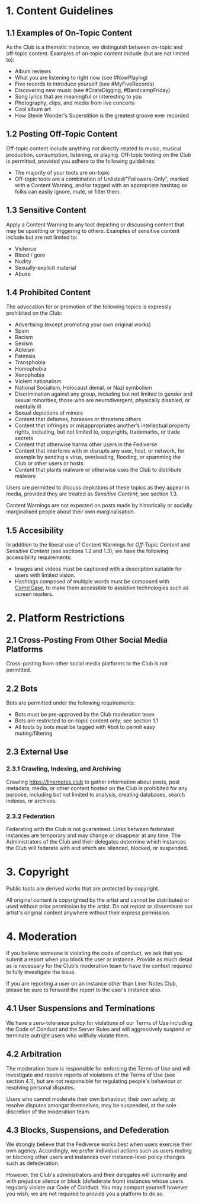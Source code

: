 # 1. Content Guidelines

## 1.1 Examples of On-Topic Content

As the Club is a thematic instance, we distinguish between on-topic and off-topic content. Examples of on-topic content include (but are not limited to):

- Album reviews
- What you are listening to right now (see #NowPlaying)
- Five records to introduce yourself (see #MyFiveRecords)
- Discovering new music (see #CrateDigging, #BandcampFriday)
- Song lyrics that are meaningful or interesting to you
- Photography, clips, and media from live concerts
- Cool album art
- How Stevie Wonder's Superstition is the greatest groove ever recorded

## 1.2 Posting Off-Topic Content

Off-topic content include anything not directly related to music, musical production, consumption, listening, or playing. Off-topic tooting on the Club is permitted, provided you adhere to the following guidelines:

- The majority of your toots are on-topic
- Off-topic toots are a combination of Unlisted/"Followers-Only", marked with a Content Warning, and/or tagged with an appropriate hashtag so folks can easily ignore, mute, or filter them.

## 1.3 Sensitive Content

Apply a Content Warning to any toot depicting or discussing content that may be upsetting or triggering to others. Examples of sensitive content include but are not limited to:

- Violence
- Blood / gore
- Nudity 
- Sexually-explicit material
- Abuse

## 1.4 Prohibited Content

The advocation for or promotion of the following topics is expressly prohibited on the Club:

- Advertising (except promoting your own original works)
- Spam
- Racism 
- Sexism
- Ableism
- Fatmisia
- Transphobia
- Homophobia
- Xenophobia
- Violent nationalism
- National Socialism, Holocaust denial, or Nazi symbolism
- Discrimination against any group, including but not limited to gender and sexual minorities, those who are neurodivergent, physically disabled, or mentally ill
- Sexual depictions of minors
- Content that defames, harasses or threatens others
- Content that infringes or misappropriates another’s intellectual property rights, including, but not limited to, copyrights, trademarks, or trade secrets
- Content that otherwise harms other users in the Fediverse
- Content that interferes with or disrupts any user, host, or network, for example by sending a virus, overloading, flooding, or spamming the Club or other users or hosts 
- Content that plants malware or otherwise uses the Club to distribute malware

Users are permitted to discuss depictions of these topics as they appear in media, provided they are treated as *Sensitive Content*; see section 1.3.

Content Warnings are not expected on posts made by historically or socially marginalised people about their own marginalisation.


## 1.5 Accesibility

In addition to the liberal use of Content Warnings for *Off-Topic Content* and  *Sensitive Content* (see sections 1.2 and 1.3), we have the following accessibility requirements:

- Images and videos must be captioned with a description suitable for users with limited vision.
- Hashtags composed of multiple words must be composed with [CamelCase](https://en.wikipedia.org/wiki/Camel_case), to make them accessible to assistive technologies such as screen readers.


# 2. Platform Restrictions

## 2.1 Cross-Posting From Other Social Media Platforms

Cross-posting from other social media platforms to the Club is not permitted.

## 2.2 Bots

Bots are permitted under the following requirements:

- Bots must be pre-approved by the Club moderation team
- Bots are restricted to on-topic content only; see section 1.1
- All toots by bots must be tagged with #bot to permit easy muting/filtering

## 2.3 External Use

### 2.3.1 Crawling, Indexing, and Archiving

Crawling https://linernotes.club to gather information about posts, post metadata, media, or other content hosted on the Club is prohibited for any purpose, including but not limited to analysis, creating databases, search indexes, or archives.

### 2.3.2 Federation

Federating with the Club is not guaranteed. Links between federated instances are temporary and may change or disappear at any time. The Administrators of the Club and their delegates determine which instances the Club will federate with and which are silenced, blocked, or suspended.

# 3. Copyright

Public toots are derived works that are protected by copyright.

All original content is copyrighted by the artist and cannot be distributed or used without prior permission by the artist. Do not repost or disseminate our artist's original content anywhere without their express permission.

# 4. Moderation

If you believe someone is violating the code of conduct, we ask that you submit a report when you block the user or instance. Provide as much detail as is necessary for the Club's moderation team to have the context required to fully investigate the issue.

If you are reporting a user on an instance other than Liner Notes Club, please be sure to forward the report to the user's instance also.

## 4.1 User Suspensions and Terminations

We have a zero-tolerance policy for violations of our Terms of Use including the Code of Conduct and the Server Rules and will aggressively suspend or terminate outright users who willfully violate them.

## 4.2 Arbitration 

The moderation team is responsible for enforcing the Terms of Use and will investigate and resolve reports of violations of the Terms of Use (see section 4.1), but are not responsible for regulating people's behaviour or resolving personal disputes.

Users who cannot moderate their own behaviour, their own safety, or resolve disputes amongst themselves, may be suspended, at the sole discretion of the moderation team.

## 4.3 Blocks, Suspensions, and Defederation

We strongly believe that the Fediverse works best when users exercise their own agency. Accordingly, we prefer individual actions such as users muting or blocking other users and instances over instance-level policy changes such as defederation.

However, the Club's administrators and their delegates will summarily and with prejudice silence or block (defederate from) instances whose users regularly violate our Code of Conduct. You may comport yourself however you wish; we are not required to provide you a platform to do so.
